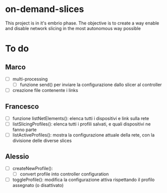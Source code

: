 # on-demand-slices
This project is in it's embrio phase. The objective is to create a way enable and disable network slicing in the most autonomous way possible


# To do
## Marco
- [ ] multi-processing
  - [ ] funzione send() per inviare la configurazione dallo slicer al controller
- [ ] creazione file contenente i links

## Francesco
- [ ] funzione listNetElements(): elenca tutti i dispositivi e link sulla rete
- [ ] listSlicingProfiles(): elenca tutti i profili salvati, e quali dispositivi ne fanno parte 
- [ ] listActiveProfiles(): mostra la configurazione attuale della rete, con la divisione delle diverse slices 
## Alessio
- [ ] createNewProfile():
  - [ ] convert profile into controller configuration
- [ ] toggleProfile(): modifica la configurazione attiva rispettando il profilo assegnato (o disattivato)
